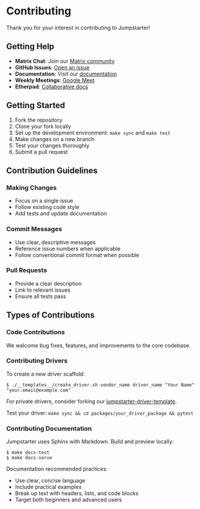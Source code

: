 # Contributing

Thank you for your interest in contributing to Jumpstarter!

## Getting Help

- **Matrix Chat**: Join our [Matrix community](https://matrix.to/#/#jumpstarter:matrix.org)
- **GitHub Issues**: [Open an issue](https://github.com/jumpstarter-dev/jumpstarter/issues)
- **Documentation**: Visit our [documentation](https://jumpstarter.dev/)
- **Weekly Meetings**: [Google Meet](https://meet.google.com/gzd-hhbd-hpu)
- **Etherpad**: [Collaborative docs](https://etherpad.jumpstarter.dev/pad-lister)

## Getting Started

1. Fork the repository
2. Clone your fork locally
3. Set up the development environment: `make sync` and `make test`
4. Make changes on a new branch
5. Test your changes thoroughly
6. Submit a pull request

## Contribution Guidelines

### Making Changes

- Focus on a single issue
- Follow existing code style
- Add tests and update documentation

### Commit Messages

- Use clear, descriptive messages
- Reference issue numbers when applicable
- Follow conventional commit format when possible

### Pull Requests

- Provide a clear description
- Link to relevant issues
- Ensure all tests pass

## Types of Contributions

### Code Contributions
We welcome bug fixes, features, and improvements to the core codebase.

### Contributing Drivers

To create a new driver scaffold:

```shell
$ ./__templates__/create_driver.sh vendor_name driver_name "Your Name" "your.email@example.com"
```

For private drivers, consider forking our [jumpstarter-driver-template](https://github.com/jumpstarter-dev/jumpstarter-driver-template).

Test your driver: `make sync && cd packages/your_driver_package && pytest`

### Contributing Documentation

Jumpstarter uses Sphinx with Markdown. Build and preview locally:

```shell
$ make docs-test
$ make docs-serve
```

Documentation recommended practices:

- Use clear, concise language
- Include practical examples
- Break up text with headers, lists, and code blocks
- Target both beginners and advanced users
